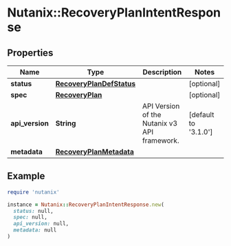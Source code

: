 # Nutanix::RecoveryPlanIntentResponse

## Properties

| Name | Type | Description | Notes |
| ---- | ---- | ----------- | ----- |
| **status** | [**RecoveryPlanDefStatus**](RecoveryPlanDefStatus.md) |  | [optional] |
| **spec** | [**RecoveryPlan**](RecoveryPlan.md) |  | [optional] |
| **api_version** | **String** | API Version of the Nutanix v3 API framework. | [default to &#39;3.1.0&#39;] |
| **metadata** | [**RecoveryPlanMetadata**](RecoveryPlanMetadata.md) |  |  |

## Example

```ruby
require 'nutanix'

instance = Nutanix::RecoveryPlanIntentResponse.new(
  status: null,
  spec: null,
  api_version: null,
  metadata: null
)
```

